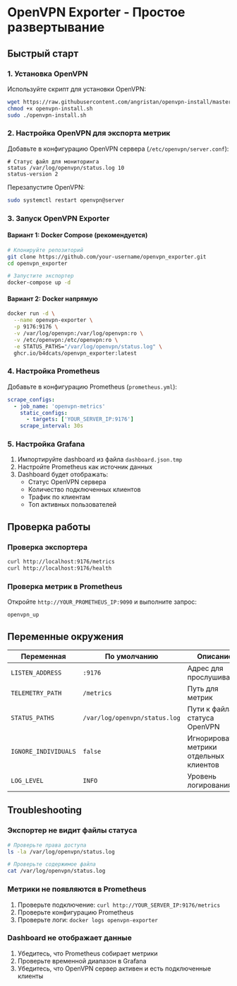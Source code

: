 # OpenVPN Exporter - Простое развертывание

## Быстрый старт

### 1. Установка OpenVPN
Используйте скрипт для установки OpenVPN:
```bash
wget https://raw.githubusercontent.com/angristan/openvpn-install/master/openvpn-install.sh
chmod +x openvpn-install.sh
sudo ./openvpn-install.sh
```

### 2. Настройка OpenVPN для экспорта метрик
Добавьте в конфигурацию OpenVPN сервера (`/etc/openvpn/server.conf`):
```
# Статус файл для мониторинга
status /var/log/openvpn/status.log 10
status-version 2
```

Перезапустите OpenVPN:
```bash
sudo systemctl restart openvpn@server
```

### 3. Запуск OpenVPN Exporter

#### Вариант 1: Docker Compose (рекомендуется)
```bash
# Клонируйте репозиторий
git clone https://github.com/your-username/openvpn_exporter.git
cd openvpn_exporter

# Запустите экспортер
docker-compose up -d
```

#### Вариант 2: Docker напрямую
```bash
docker run -d \
  --name openvpn-exporter \
  -p 9176:9176 \
  -v /var/log/openvpn:/var/log/openvpn:ro \
  -v /etc/openvpn:/etc/openvpn:ro \
  -e STATUS_PATHS="/var/log/openvpn/status.log" \
  ghcr.io/b4dcats/openvpn_exporter:latest
```

### 4. Настройка Prometheus
Добавьте в конфигурацию Prometheus (`prometheus.yml`):
```yaml
scrape_configs:
  - job_name: 'openvpn-metrics'
    static_configs:
      - targets: ['YOUR_SERVER_IP:9176']
    scrape_interval: 30s
```

### 5. Настройка Grafana
1. Импортируйте dashboard из файла `dashboard.json.tmp`
2. Настройте Prometheus как источник данных
3. Dashboard будет отображать:
   - Статус OpenVPN сервера
   - Количество подключенных клиентов
   - Трафик по клиентам
   - Топ активных пользователей

## Проверка работы

### Проверка экспортера
```bash
curl http://localhost:9176/metrics
curl http://localhost:9176/health
```

### Проверка метрик в Prometheus
Откройте `http://YOUR_PROMETHEUS_IP:9090` и выполните запрос:
```
openvpn_up
```

## Переменные окружения

| Переменная | По умолчанию | Описание |
|------------|--------------|----------|
| `LISTEN_ADDRESS` | `:9176` | Адрес для прослушивания |
| `TELEMETRY_PATH` | `/metrics` | Путь для метрик |
| `STATUS_PATHS` | `/var/log/openvpn/status.log` | Пути к файлам статуса OpenVPN |
| `IGNORE_INDIVIDUALS` | `false` | Игнорировать метрики отдельных клиентов |
| `LOG_LEVEL` | `INFO` | Уровень логирования |

## Troubleshooting

### Экспортер не видит файлы статуса
```bash
# Проверьте права доступа
ls -la /var/log/openvpn/status.log

# Проверьте содержимое файла
cat /var/log/openvpn/status.log
```

### Метрики не появляются в Prometheus
1. Проверьте подключение: `curl http://YOUR_SERVER_IP:9176/metrics`
2. Проверьте конфигурацию Prometheus
3. Проверьте логи: `docker logs openvpn-exporter`

### Dashboard не отображает данные
1. Убедитесь, что Prometheus собирает метрики
2. Проверьте временной диапазон в Grafana
3. Убедитесь, что OpenVPN сервер активен и есть подключенные клиенты
